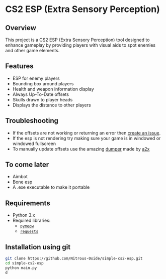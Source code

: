 # CS2 ESP (Extra Sensory Perception)

## Overview
This project is a CS2 ESP (Extra Sensory Perception) tool designed to enhance gameplay by providing players with visual aids to spot enemies and other game elements. 

## Features
- ESP for enemy players
- Bounding box around players
- Health and weapon information display
- Always Up-To-Date offsets
- Skulls drawn to player heads
- Displays the distance to other players

## Troubleshooting
- If the offsets are not working or returning an error then [create an issue](https://github.com/Nitrous-0xide/cs2-esp/issues).
- If the esp is not rendering try making sure your game is in windowed or windowed fullscreen
- To manually update offsets use the amazing [dumper](https://github.com/a2x/cs2-dumper/releases/tag/0.1.2) made by [a2x](https://github.com/a2x/)

## To come later
- Aimbot
- Bone esp
- A .exe executable to make it portable

## Requirements
- Python 3.x
- Required libraries:
  - [`pymeow`](https://github.com/qb-0/pyMeow)
  - [`requests`](https://pypi.org/project/requests/)
 

## Installation using git


```bash
git clone https://github.com/Nitrous-0xide/simple-cs2-esp.git
cd simple-cs2-esp
python main.py
d
